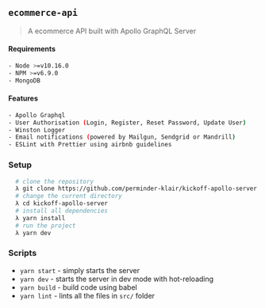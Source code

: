 ## `ecommerce-api`

> A ecommerce API built with Apollo GraphQL Server

#### Requirements
```bash
- Node >=v10.16.0
- NPM >=v6.9.0
- MongoDB
```

#### Features
```bash
- Apollo Graphql
- User Authorisation (Login, Register, Reset Password, Update User)
- Winston Logger
- Email notifications (powered by Mailgun, Sendgrid or Mandrill)
- ESLint with Prettier using airbnb guidelines
```

### Setup

```bash
  # clone the repository
  λ git clone https://github.com/perminder-klair/kickoff-apollo-server
  # change the current directory
  λ cd kickoff-apollo-server
  # install all dependencies
  λ yarn install
  # run the project
  λ yarn dev
```

### Scripts

- `yarn start` - simply starts the server
- `yarn dev` - starts the server in dev mode with hot-reloading
- `yarn build` - build code using babel
- `yarn lint` - lints all the files in `src/` folder
